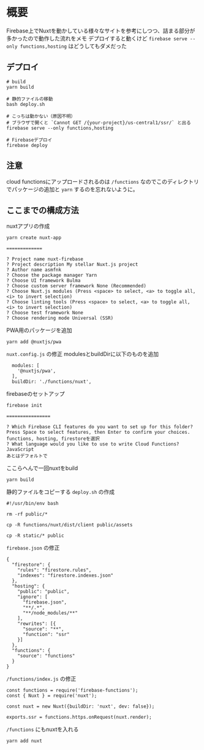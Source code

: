 # 概要
Firebase上でNuxtを動かしている様々なサイトを参考にしつつ、詰まる部分が多かったので動作した流れをメモ
デプロイすると動くけど `firebase serve --only functions,hosting` はどうしてもダメだった

## デプロイ
```
# build
yarn build

# 静的ファイルの移動
bash deploy.sh

# こっちは動かない（原因不明）
# ブラウザで開くと `Cannot GET /{your-project}/us-central1/ssr/` と出る
firebase serve --only functions,hosting

# Firebaseデプロイ
firebase deploy
```

## 注意
cloud functionsにアップロードされるのは `/functions` なのでこのディレクトリでパッケージの追加と `yarn` するのを忘れないように。

## ここまでの構成方法
nuxtアプリの作成
```
yarn create nuxt-app

=============

? Project name nuxt-firebase
? Project description My stellar Nuxt.js project
? Author name asmfnk
? Choose the package manager Yarn
? Choose UI framework Bulma
? Choose custom server framework None (Recommended)
? Choose Nuxt.js modules (Press <space> to select, <a> to toggle all, <i> to invert selection)
? Choose linting tools (Press <space> to select, <a> to toggle all, <i> to invert selection)
? Choose test framework None
? Choose rendering mode Universal (SSR)
```
PWA用のパッケージを追加
```
yarn add @nuxtjs/pwa
```
`nuxt.config.js` の修正
modulesとbuildDirに以下のものを追加
```
  modules: [
    '@nuxtjs/pwa',
  ],
  buildDir: './functions/nuxt',
```
firebaseのセットアップ
```
firebase init

================

? Which Firebase CLI features do you want to set up for this folder? Press Space to select features, then Enter to confirm your choices.
functions, hosting, firestoreを選択
? What language would you like to use to write Cloud Functions?
JavaScript
あとはデフォルトで
```
ここらへんで一回nuxtをbuild
```
yarn build
```
静的ファイルをコピーする `deploy.sh` の作成
```
#!/usr/bin/env bash

rm -rf public/*

cp -R functions/nuxt/dist/client public/assets

cp -R static/* public
```
`firebase.json` の修正
```
{
  "firestore": {
    "rules": "firestore.rules",
    "indexes": "firestore.indexes.json"
  },
  "hosting": {
    "public": "public",
    "ignore": [
      "firebase.json",
      "**/.*",
      "**/node_modules/**"
    ],
    "rewrites": [{
      "source": "**",
      "function": "ssr"
    }]
  },
  "functions": {
    "source": "functions"
  }
}
```
`/functions/index.js` の修正
```
const functions = require('firebase-functions');
const { Nuxt } = require('nuxt');

const nuxt = new Nuxt({buildDir: 'nuxt', dev: false});

exports.ssr = functions.https.onRequest(nuxt.render);
```
`/functions` にもnuxtを入れる
```
yarn add nuxt
```
